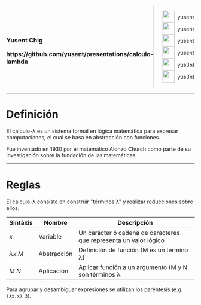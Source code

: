 <style>
  .d-flex {
    display: flex;
    align-items: center;
  }

  #cover div {
    flex: 1;
  }

  #cover div:last-child {
    border-left: 1px solid #ccc;
  }

  #cover ul {
    list-style-type: none;
  }

  #cover ul li img {
    margin-right: 0.5rem;
  }

  img {
    vertical-align: middle;
  }
</style>

<div id="cover" class="d-flex">
  <div>
    <h3>Yusent Chig</h3>
    <b style="font-size:1rem">
      https://github.com/yusent/presentations/calculo-lambda
    </b>
  </div>
  <div>
    <ul>
      <li class="d-flex">
        <img height="32" src="https://unpkg.com/simple-icons@v3/icons/github.svg" />
        yusent
      </li>
      <li class="d-flex">
        <img height="32" src="https://unpkg.com/simple-icons@v3/icons/linkedin.svg" />
        yusent
      </li>
      <li class="d-flex">
        <img height="32" src="https://unpkg.com/simple-icons@v3/icons/hackerrank.svg" />
        yusent
      </li>
      <li class="d-flex">
        <img height="32" src="https://unpkg.com/simple-icons@v3/icons/protonmail.svg" />
        yusent
      </li>
      <li class="d-flex">
        <img height="32" src="https://unpkg.com/simple-icons@v3/icons/twitter.svg" />
        yus3nt
      </li>
      <li class="d-flex">
        <img height="32" src="https://unpkg.com/simple-icons@v3/icons/telegram.svg" />
        yus3nt
      </li>
    </ul>
  </div>
</div>

---

# Definición

El cálculo-λ es un sistema formal en lógica matemática para expresar
computaciones, el cual se basa en abstracción con funciones.

Fue inventado en 1930 por el matemático Alonzo Church como parte de su
investigación sobre la fundación de las matemáticas.

---

# Reglas

El cálculo-λ consiste en construir "términos λ" y realizar reducciones sobre
ellos.

| Sintáxis | Nombre | Descripción |
| --- | --- | --- |
| *x* | Variable | Un carácter ó cadena de caracteres que representa un valor lógico |
| *λx.M* | Abstracción | Definición de función (M es un término λ) |
| *M N* | Aplicación | Aplicar función a un argumento (M y N son términos λ |

Para agrupar y desambiguar expresiones se utilizan los paréntesis
(e.g. `(λx.x) 3`).
